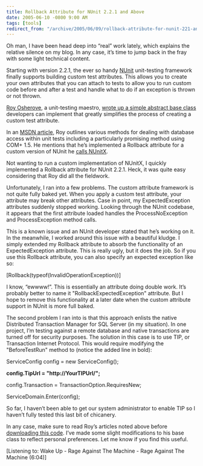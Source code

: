 ```yaml
---
title: Rollback Attribute for NUnit 2.2.1 and Above
date: 2005-06-10 -0800 9:00 AM
tags: [tools]
redirect_from: "/archive/2005/06/09/rollback-attribute-for-nunit-221-and-above.aspx/"
---
```


Oh man, I have been head deep into “real” work lately, which explains
the relative silence on my blog. In any case, it’s time to jump back in
the fray with some light technical content.

Starting with version 2.2.1, the ever so handy
[NUnit](http://www.nunit.org/ "Nunit") unit-testing framework finally
supports building custom test attributes. This allows you to create your
own attributes that you can attach to tests to allow you to run custom
code before and after a test and handle what to do if an exception is
thrown or not thrown.

[Roy Osherove](http://weblogs.asp.net/rosherove/), a unit-testing
maestro, [wrote up a simple abstract base
class](http://weblogs.asp.net/rosherove/articles/ExntendingNunit221.aspx)
developers can implement that greatly simplifies the process of creating
a custom test attribute.

In an [MSDN
article](http://msdn.microsoft.com/msdnmag/issues/05/06/UnitTesting/default.aspx),
Roy outlines various methods for dealing with database access within
unit tests including a particularly promising method using COM+ 1.5. He
mentions that he’s implemented a Rollback attribute for a custom version
of NUnit he [calls
NUnitX](http://weblogs.asp.net/rosherove/archive/2004/07/12/180189.aspx).

Not wanting to run a custom implementation of NUnitX, I quickly
implemented a Rollback attribute for NUnit 2.2.1. Heck, it was quite
easy considering that Roy did all the fieldwork.

Unfortunately, I ran into a few problems. The custom attribute framework
is not quite fully baked yet. When you apply a custom test attribute,
your attribute may break other attributes. Case in point, my
ExpectedException attributes suddenly stopped working. Looking through
the NUnit codebase, it appears that the first attribute loaded handles
the ProcessNoException and ProcessException method calls.

This is a known issue and an NUnit developer stated that he’s working on
it. In the meanwhile, I worked around this issue with a beautiful
kludge. I simply extended my Rollback attribute to absorb the
functionality of an ExpectedException attribute. This is really ugly,
but it does the job. So if you use this Rollback attribute, you can also
specify an expected exception like so:

[Rollback(typeof(InvalidOperationException))]

I know, “ewwww!”. This is essentially an attribute doing double work.
It’s probably better to name it "RollbackExpectedException" attribute.
But I hope to remove this functionality at a later date when the custom
attribute support in NUnit is more full baked.

The second problem I ran into is that this approach enlists the native
Distributed Transaction Manager for SQL Server (in my situation). In one
project, I’m testing against a remote database and native transactions
are turned off for security purposes. The solution in this case is to
use TIP, or Transaction Internet Protocol. This would require modifying
the "BeforeTestRun" method to (notice the added line in bold):

ServiceConfig config = new ServiceConfig();

**config.TipUrl = "http://YourTIPUrl/";**

config.Transaction = TransactionOption.RequiresNew;

ServiceDomain.Enter(config);

So far, I haven’t been able to get our system administrator to enable
TIP so I haven’t fully tested this last bit of chicanery.

In any case, make sure to read Roy’s articles noted above before
[downloading this code](https://haacked.com/code/RollbackAttribute.zip).
I’ve made some slight modifications to his base class to reflect
personal preferences. Let me know if you find this useful.

[Listening to: Wake Up - Rage Against The Machine - Rage Against The
Machine (6:04)]

